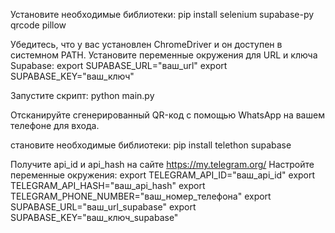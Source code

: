 Установите необходимые библиотеки:
pip install selenium supabase-py qrcode pillow

Убедитесь, что у вас установлен ChromeDriver и он доступен в системном PATH.
Установите переменные окружения для URL и ключа Supabase:
export SUPABASE_URL="ваш_url"
export SUPABASE_KEY="ваш_ключ"

Запустите скрипт:
python main.py

Отсканируйте сгенерированный QR-код с помощью WhatsApp на вашем телефоне для входа.

становите необходимые библиотеки:
pip install telethon supabase

Получите api_id и api_hash на сайте https://my.telegram.org/
Настройте переменные окружения:
export TELEGRAM_API_ID="ваш_api_id"
export TELEGRAM_API_HASH="ваш_api_hash"
export TELEGRAM_PHONE_NUMBER="ваш_номер_телефона"
export SUPABASE_URL="ваш_url_supabase"
export SUPABASE_KEY="ваш_ключ_supabase"

